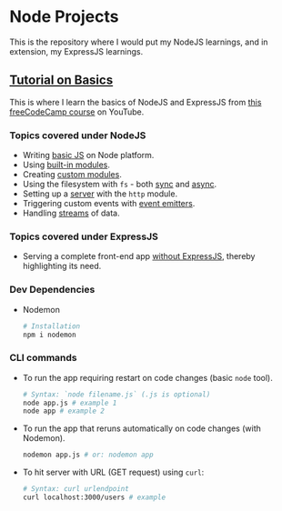 # Node Projects

This is the repository where I would put my NodeJS learnings, and in extension, my ExpressJS learnings.

## [Tutorial on Basics](./tutorial-on-basics/)

This is where I learn the basics of NodeJS and ExpressJS from [this freeCodeCamp course](https://youtu.be/Oe421EPjeBE?si=NOR2QafiTV5RUjYG) on YouTube.

### Topics covered under NodeJS

- Writing [basic JS](./tutorial-on-basics/basics/app.js) on Node platform.
- Using [built-in modules](./tutorial-on-basics/basics/02-built-in-modules.js).
- Creating [custom modules](./tutorial-on-basics/basics/01-custom-modules.js).
- Using the filesystem with `fs` - both [sync](./tutorial-on-basics/basics/03-filesystems.js) and [async](./tutorial-on-basics/basics/05-filesystems-async-await.js).
- Setting up a [server](./tutorial-on-basics/basics/04-http-modules.js) with the `http` module.
- Triggering custom events with [event emitters](./tutorial-on-basics/basics/06-event-emitters.js).
- Handling [streams](./tutorial-on-basics/basics/07-streams.js) of data.

### Topics covered under ExpressJS

- Serving a complete front-end app [without ExpressJS](./tutorial-on-basics/express-tutorial/01-serving-navbar-app-without-express.js), thereby highlighting its need.

### Dev Dependencies

- Nodemon
  ```sh
  # Installation
  npm i nodemon
  ```

### CLI commands

- To run the app requiring restart on code changes (basic `node` tool).
  ```sh
  # Syntax: `node filename.js` (.js is optional)
  node app.js # example 1
  node app # example 2
  ```
- To run the app that reruns automatically on code changes (with Nodemon).
  ```sh
  nodemon app.js # or: nodemon app
  ```
- To hit server with URL (GET request) using `curl`:
  ```sh
  # Syntax: curl urlendpoint
  curl localhost:3000/users # example
  ```

